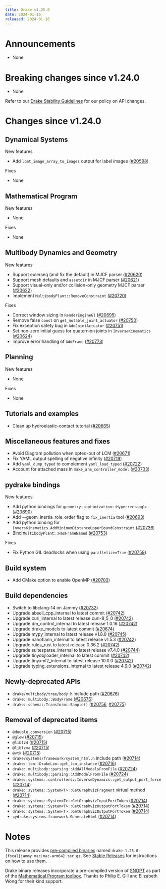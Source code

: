 ```yaml
---
title: Drake v1.25.0
date: 2024-01-16
released: 2024-01-16
---
```


# Announcements

* None

# Breaking changes since v1.24.0

* None

Refer to our [Drake Stability Guidelines](/stable.html) for our policy
on API changes.

# Changes since v1.24.0

## Dynamical Systems

<!-- <relnotes for systems go here> -->


New features

* Add `lcmt_image_array_to_images` output for label images ([#20598][_#20598])

Fixes

* None

## Mathematical Program

<!-- <relnotes for solvers go here> -->


New features

* None

Fixes

* None

## Multibody Dynamics and Geometry

<!-- <relnotes for geometry,multibody go here> -->


New features

* Support eulerseq (and fix the default) in MJCF parser ([#20620][_#20620])
* Support mesh defaults and `assetdir` in MJCF parser ([#20621][_#20621])
* Support visual-only and/or collision-only geometry MJCF parser ([#20622][_#20622])
* Implement `MultibodyPlant::RemoveConstraint` ([#20720][_#20720])

Fixes

* Correct window sizing in `RenderEngineGl` ([#20695][_#20695])
* Remove false `const` on `get_mutable_joint_actuator` ([#20750][_#20750])
* Fix exception safety bug in `AddJointActuator` ([#20751][_#20751])
* Set non-zero initial guess for quaternion joints in `InverseKinematics` ([#20624][_#20624])
* Improve error handling of `AddFrame` ([#20773][_#20773])

## Planning

<!-- <relnotes for planning go here> -->


New features

* None

Fixes

* None

## Tutorials and examples

<!-- <relnotes for examples,tutorials go here> -->

* Clean up hydroelastic-contact tutorial ([#20665][_#20665])

## Miscellaneous features and fixes

<!-- <relnotes for common,math,lcm,lcmtypes,manipulation,perception,visualization go here> -->

* Avoid Diagram pollution when opted-out of LCM ([#20671][_#20671])
* Fix YAML output spelling of negative infinity ([#20719][_#20719])
* Add `yaml_dump_typed` to complement `yaml_load_typed` ([#20722][_#20722])
* Account for attached mass in `make_arm_controller_model` ([#20733][_#20733])

## pydrake bindings

<!-- <relnotes for bindings go here> -->


New features

* Add python bindings for `geometry::optimization::Hyperrectangle` ([#20690][_#20690])
* Add --geom_inertia_role_order flag to `fix_inertia` tool ([#20693][_#20693])
* Add python binding for `InversKinematics.AddMinimumDistanceUpperBoundConstraint` ([#20736][_#20736])
* Bind `MultibodyPlant::HasFrameNamed` ([#20753][_#20753])

Fixes

* Fix Python GIL deadlocks when using `parallelize=True` ([#20759][_#20759])

## Build system

<!-- <relnotes for cmake,doc,setup,third_party,tools go here> -->

* Add CMake option to enable OpenMP ([#20703][_#20703])

## Build dependencies

<!-- <relnotes for workspace go here> -->

* Switch to libclang-14 on Jammy ([#20732][_#20732])
* Upgrade abseil_cpp_internal to latest commit ([#20742][_#20742])
* Upgrade curl_internal to latest release curl-8_5_0 ([#20742][_#20742])
* Upgrade dm_control_internal to latest release 1.0.16 ([#20742][_#20742])
* Upgrade drake_models to latest commit ([#20674][_#20674])
* Upgrade mypy_internal to latest release v1.8.0 ([#20745][_#20745])
* Upgrade nanoflann_internal to latest release v1.5.3 ([#20742][_#20742])
* Upgrade rules_rust to latest release 0.36.2 ([#20742][_#20742])
* Upgrade suitesparse_internal to latest release v7.4.0 ([#20744][_#20744])
* Upgrade tinyobjloader_internal to latest commit ([#20742][_#20742])
* Upgrade tinyxml2_internal to latest release 10.0.0 ([#20742][_#20742])
* Upgrade typing_extensions_internal to latest release 4.9.0 ([#20742][_#20742])

## Newly-deprecated APIs

* `drake/multibody/tree/body.h` include path ([#20676][_#20676])
* `drake::multibody::BodyFrame` ([#20676][_#20676])
* `drake::schema::Transform::Sample()` ([#20756][_#20756], [#20775][_#20775])

## Removal of deprecated items

* `@double_conversion` ([#20715][_#20715])
* `@glew` ([#20715][_#20715])
* `@liblz4` ([#20715][_#20715])
* `@liblzma` ([#20715][_#20715])
* `@vtk` ([#20715][_#20715])
* `drake/systems/framework/system_html.h` include path ([#20714][_#20714])
* `drake::lcm::DrakeLcm::get_lcm_instance` ([#20716][_#20716])
* `drake::multibody::parsing::AddAllModelsFromFile` ([#20724][_#20724])
* `drake::multibody::parsing::AddModelFromFile` ([#20724][_#20724])
* `drake::systems::controllers::InverseDynamics::get_output_port_force` ([#20714][_#20714])
* `drake::systems::System<T>::GetGraphvizFragment` virtual method ([#20714][_#20714])
* `drake::systems::System<T>::GetGraphvizInputPortToken` ([#20714][_#20714])
* `drake::systems::System<T>::GetGraphvizOutputPortToken` ([#20714][_#20714])
* `drake::systems::System<T>::GetGraphvizOutputPortToken` ([#20714][_#20714])
* `pydrake.systems.framework.GenerateHtml` ([#20714][_#20714])

# Notes


This release provides [pre-compiled binaries](https://github.com/RobotLocomotion/drake/releases/tag/v1.25.0) named
``drake-1.25.0-{focal|jammy|mac|mac-arm64}.tar.gz``. See [Stable Releases](/from_binary.html#stable-releases) for instructions on how to use them.

Drake binary releases incorporate a pre-compiled version of [SNOPT](https://ccom.ucsd.edu/~optimizers/solvers/snopt/) as part of the
[Mathematical Program toolbox](https://drake.mit.edu/doxygen_cxx/group__solvers.html). Thanks to
Philip E. Gill and Elizabeth Wong for their kind support.

<!-- <begin issue links> -->
[_#20598]: https://github.com/RobotLocomotion/drake/pull/20598
[_#20620]: https://github.com/RobotLocomotion/drake/pull/20620
[_#20621]: https://github.com/RobotLocomotion/drake/pull/20621
[_#20622]: https://github.com/RobotLocomotion/drake/pull/20622
[_#20624]: https://github.com/RobotLocomotion/drake/pull/20624
[_#20665]: https://github.com/RobotLocomotion/drake/pull/20665
[_#20671]: https://github.com/RobotLocomotion/drake/pull/20671
[_#20674]: https://github.com/RobotLocomotion/drake/pull/20674
[_#20676]: https://github.com/RobotLocomotion/drake/pull/20676
[_#20690]: https://github.com/RobotLocomotion/drake/pull/20690
[_#20693]: https://github.com/RobotLocomotion/drake/pull/20693
[_#20695]: https://github.com/RobotLocomotion/drake/pull/20695
[_#20703]: https://github.com/RobotLocomotion/drake/pull/20703
[_#20714]: https://github.com/RobotLocomotion/drake/pull/20714
[_#20715]: https://github.com/RobotLocomotion/drake/pull/20715
[_#20716]: https://github.com/RobotLocomotion/drake/pull/20716
[_#20719]: https://github.com/RobotLocomotion/drake/pull/20719
[_#20720]: https://github.com/RobotLocomotion/drake/pull/20720
[_#20722]: https://github.com/RobotLocomotion/drake/pull/20722
[_#20724]: https://github.com/RobotLocomotion/drake/pull/20724
[_#20732]: https://github.com/RobotLocomotion/drake/pull/20732
[_#20733]: https://github.com/RobotLocomotion/drake/pull/20733
[_#20736]: https://github.com/RobotLocomotion/drake/pull/20736
[_#20742]: https://github.com/RobotLocomotion/drake/pull/20742
[_#20744]: https://github.com/RobotLocomotion/drake/pull/20744
[_#20745]: https://github.com/RobotLocomotion/drake/pull/20745
[_#20750]: https://github.com/RobotLocomotion/drake/pull/20750
[_#20751]: https://github.com/RobotLocomotion/drake/pull/20751
[_#20753]: https://github.com/RobotLocomotion/drake/pull/20753
[_#20756]: https://github.com/RobotLocomotion/drake/pull/20756
[_#20759]: https://github.com/RobotLocomotion/drake/pull/20759
[_#20773]: https://github.com/RobotLocomotion/drake/pull/20773
[_#20775]: https://github.com/RobotLocomotion/drake/pull/20775
<!-- <end issue links> -->

<!--
  Current oldest_commit 9ba8f5d8d4ee6919ec41542d47509549cfa8d919 (exclusive).
  Current newest_commit 849d537302191f0be98875da359580d341836869 (inclusive).
-->
